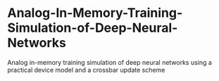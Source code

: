 # Analog-In-Memory-Training-Simulation-of-Deep-Neural-Networks
Analog in-memory training simulation of deep neural networks using a practical device model and a crossbar update scheme 
